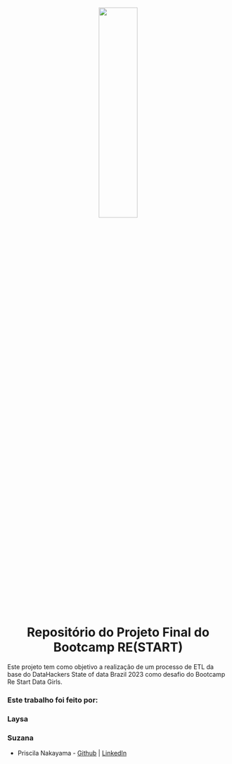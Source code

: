 <h1 align="center">
    
<p align="center">
<img src= "https://github.com/user-attachments/assets/cd02e81e-7b2c-4412-8846-611e84d1f060" " width="42%" height="35%"/>


<h1 align="center"><b>Repositório do Projeto Final do Bootcamp RE(START)</b></h1>


<p align="center"> 

Este projeto tem como objetivo a realização de um processo de ETL da base do DataHackers State of data Brazil 2023 como desafio do Bootcamp Re Start Data Girls.

<h3>Este trabalho foi feito por:</h3>

 ### Laysa 

 ### Suzana

 + Priscila Nakayama  - [Github](https://github.com/prinakayama) | [LinkedIn](https://www.linkedin.com/in/priscila-nakayama/)



